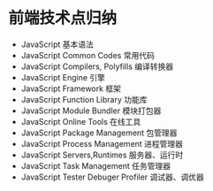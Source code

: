 # 前端技术点归纳

* JavaScript 基本语法
* JavaScript Common Codes 常用代码
* JavaScript Compilers, Polyfills  编译转换器
* JavaScript Engine  引擎
* JavaScript Framework  框架
* JavaScript Function Library  功能库
* JavaScript Module Bundler  模块打包器
* JavaScript Online Tools  在线工具
* JavaScript Package Management  包管理器
* JavaScript Process Management  进程管理器
* JavaScript Servers,Runtimes  服务器、运行时
* JavaScript Task Management  任务管理器
* JavaScript Tester Debuger Profiler  调试器、调优器